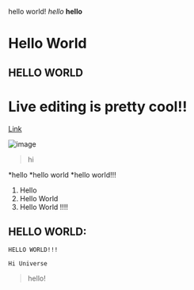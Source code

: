 hello world!
*hello*
**hello**
# Hello World
## HELLO WORLD

# Live editing is pretty cool!!

[Link](https://vickyc0221.github.io/cse15l-lab-reports/)

![image](https://user-images.githubusercontent.com/97704459/149413119-d4b08222-19a8-4c1b-9985-d65e0ced8451.png)


> hi

*hello
*hello world
*hello world!!!

1. Hello
2. Hello World
3. Hello World !!!!

HELLO WORLD:
---
`HELLO WORLD!!!` 


```
Hi Universe

```
> hello!

